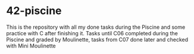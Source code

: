 # 42-piscine
This is the repository with all my done tasks during the Piscine and some practice with C after finishing it. Tasks until C06  completed during the Piscine and graded by Moulinette, tasks from C07 done later and checked with Mini Moulinette
